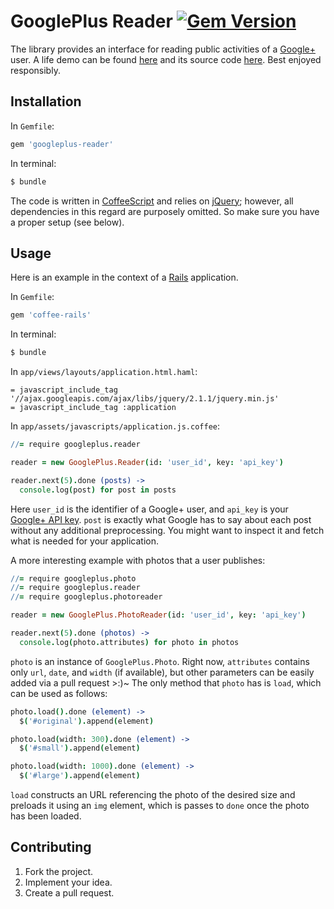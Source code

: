 # GooglePlus Reader [![Gem Version](https://badge.fury.io/rb/googleplus-reader.svg)](http://badge.fury.io/rb/googleplus-reader)

The library provides an interface for reading public activities of a
[Google+](https://plus.google.com) user. A life demo can be found
[here](http://photos.ivanukhov.com) and its source code
[here](https://github.com/IvanUkhov/photos). Best enjoyed responsibly.

## Installation

In `Gemfile`:

```ruby
gem 'googleplus-reader'
```

In terminal:

```bash
$ bundle
```

The code is written in [CoffeeScript](http://coffeescript.org) and relies on
[jQuery](http://jquery.com); however, all dependencies in this regard are
purposely omitted. So make sure you have a proper setup (see below).

## Usage

Here is an example in the context of a [Rails](http://rubyonrails.org)
application.

In `Gemfile`:

```ruby
gem 'coffee-rails'
```

In terminal:

```bash
$ bundle
```

In `app/views/layouts/application.html.haml`:

```haml
= javascript_include_tag '//ajax.googleapis.com/ajax/libs/jquery/2.1.1/jquery.min.js'
= javascript_include_tag :application
```

In `app/assets/javascripts/application.js.coffee`:

```coffee
//= require googleplus.reader

reader = new GooglePlus.Reader(id: 'user_id', key: 'api_key')

reader.next(5).done (posts) ->
  console.log(post) for post in posts
```

Here `user_id` is the identifier of a Google+ user, and `api_key` is your
[Google+ API key](https://developers.google.com/+/api/oauth). `post` is exactly
what Google has to say about each post without any additional preprocessing.
You might want to inspect it and fetch what is needed for your application.

A more interesting example with photos that a user publishes:

```coffee
//= require googleplus.photo
//= require googleplus.reader
//= require googleplus.photoreader

reader = new GooglePlus.PhotoReader(id: 'user_id', key: 'api_key')

reader.next(5).done (photos) ->
  console.log(photo.attributes) for photo in photos
```

`photo` is an instance of `GooglePlus.Photo`. Right now, `attributes` contains
only `url`, `date`, and `width` (if available), but other parameters can be
easily added via a pull request >:)~ The only method that `photo` has is
`load`, which can be used as follows:

```coffee
photo.load().done (element) ->
  $('#original').append(element)

photo.load(width: 300).done (element) ->
  $('#small').append(element)

photo.load(width: 1000).done (element) ->
  $('#large').append(element)
```

`load` constructs an URL referencing the photo of the desired size and preloads
it using an `img` element, which is passes to `done` once the photo has been
loaded.

## Contributing

1. Fork the project.
2. Implement your idea.
3. Create a pull request.
